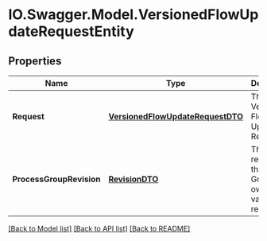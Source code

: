 # IO.Swagger.Model.VersionedFlowUpdateRequestEntity
## Properties

Name | Type | Description | Notes
------------ | ------------- | ------------- | -------------
**Request** | [**VersionedFlowUpdateRequestDTO**](VersionedFlowUpdateRequestDTO.md) | The Versioned Flow Update Request | [optional] 
**ProcessGroupRevision** | [**RevisionDTO**](RevisionDTO.md) | The revision for the Process Group that owns this variable registry. | [optional] 

[[Back to Model list]](../README.md#documentation-for-models) [[Back to API list]](../README.md#documentation-for-api-endpoints) [[Back to README]](../README.md)

